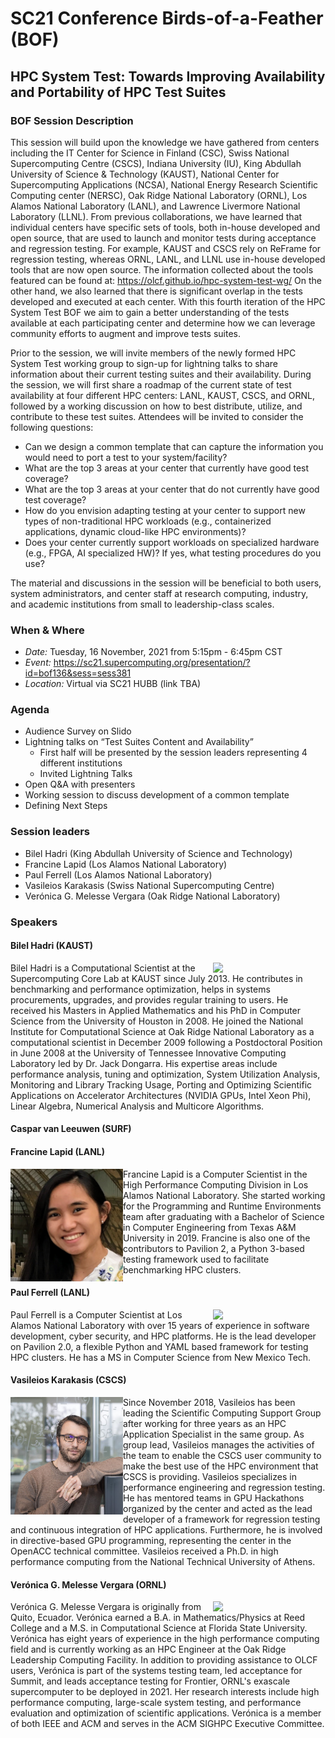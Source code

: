 # SC21 Conference Birds-of-a-Feather (BOF)

## HPC System Test: Towards Improving Availability and Portability of HPC Test Suites

### BOF Session Description

This session will build upon the knowledge we have gathered from centers including the IT Center for Science in Finland (CSC), Swiss National Supercomputing Centre (CSCS), Indiana University (IU), King Abdullah University of Science & Technology (KAUST), National Center for Supercomputing Applications (NCSA), National Energy Research Scientific Computing center (NERSC), Oak Ridge National Laboratory (ORNL), Los Alamos National Laboratory (LANL), and Lawrence Livermore National Laboratory (LLNL). From previous collaborations, we have learned that individual centers have specific sets of tools, both in-house developed and open source, that are used to launch and monitor tests during acceptance and regression testing. For example, KAUST and CSCS rely on ReFrame for regression testing, whereas ORNL, LANL, and LLNL use in-house developed tools that are now open source. The information collected about the tools featured can be found at: https://olcf.github.io/hpc-system-test-wg/ 
On the other hand, we also learned that there is significant overlap in the tests developed and executed at each center. With this fourth iteration of the HPC System Test BOF we aim to gain a better understanding of the tests available at each participating center and determine how we can leverage community efforts to augment and improve tests suites.  

Prior to the session, we will invite members of the newly formed HPC System Test working group to sign-up for lightning talks to share information about their current testing suites and their availability. During the session, we will first share a roadmap of the current state of test availability at four different HPC centers: LANL, KAUST, CSCS, and ORNL, followed by a working discussion on how to best distribute, utilize, and contribute to these test suites. Attendees will be invited to consider the following questions:
- Can we design a common template that can capture the information you would need to port a test to your system/facility?
- What are the top 3 areas at your center that currently have good test coverage? 
- What are the top 3 areas at your center that do not currently have good test coverage?
- How do you envision adapting testing at your center to support new types of non-traditional HPC workloads (e.g., containerized applications, dynamic cloud-like HPC environments)?
- Does your center currently support workloads on specialized hardware (e.g., FPGA, AI specialized HW)? If yes, what testing procedures do you use?

The material and discussions in the session will be beneficial to both users, system administrators, and center staff at research computing, industry, and academic institutions from small to leadership-class scales.

### When & Where

- *Date:* Tuesday, 16 November, 2021 from 5:15pm - 6:45pm CST
- *Event:* https://sc21.supercomputing.org/presentation/?id=bof136&sess=sess381
- *Location:* Virtual via SC21 HUBB (link TBA)

### Agenda 

- Audience Survey on Slido
- Lightning talks  on “Test Suites Content and Availability”
  - First half will be presented by the session leaders representing 4 different institutions
  - Invited Lightning Talks
- Open Q&A with presenters
- Working session to discuss development of a common template
- Defining Next Steps

### Session leaders
- Bilel Hadri (King Abdullah University of Science and Technology)
- Francine Lapid (Los Alamos National Laboratory)
- Paul Ferrell (Los Alamos National Laboratory)
- Vasileios Karakasis (Swiss National Supercomputing Centre)
- Verónica G. Melesse Vergara (Oak Ridge National Laboratory) 

### Speakers

#### Bilel Hadri (KAUST)
<img src="https://www.hpc.kaust.edu.sa/sites/default/files/files/public/GPU_Workshop/2017/bilel3.png" width="180" align="right">
Bilel Hadri is a Computational Scientist at the Supercomputing Core Lab at KAUST since July 2013. He contributes in benchmarking and performance optimization, helps in systems procurements, upgrades, and provides regular training to users. He received his Masters in Applied Mathematics and his PhD in Computer Science from the University of Houston in 2008. He joined the National Institute for Computational Science at Oak Ridge National Laboratory as a computational scientist in December 2009 following a Postdoctoral Position in June 2008 at the University of Tennessee Innovative Computing Laboratory led by Dr. Jack Dongarra. His expertise areas include performance analysis, tuning and optimization, System Utilization Analysis, Monitoring and Library Tracking Usage, Porting and Optimizing Scientific Applications on Accelerator Architectures (NVIDIA GPUs, Intel Xeon Phi), Linear Algebra, Numerical Analysis and Multicore Algorithms.

#### Caspar van Leeuwen (SURF)

#### Francine Lapid (LANL)
<img src="images/lapid-picture.jpeg" width="180" align="left">
Francine Lapid is a Computer Scientist in the High Performance Computing Division in Los Alamos National Laboratory. She started working for the Programming and Runtime Environments team after graduating with a Bachelor of Science in Computer Engineering from Texas A&M University in 2019. Francine is also one of the contributors to Pavilion 2, a Python 3-based testing framework used to facilitate benchmarking HPC clusters. 

#### Paul Ferrell (LANL)
<img src="images/paul_ferrel.png" width="180" align="right">
Paul Ferrell is a Computer Scientist at Los Alamos National Laboratory with over 15 years of experience in software development, cyber security, and HPC platforms. He is the lead developer on Pavilion 2.0, a flexible Python and YAML based framework for testing HPC clusters. He has a MS in Computer Science from New Mexico Tech.

#### Vasileios Karakasis (CSCS)
<img src="images/karakasis_picture.jpeg" width="180" align="left">
Since November 2018, Vasileios has been leading the Scientific Computing Support Group after working for three years as an HPC Application Specialist in the same group. As group lead, Vasileios manages the activities of the team to enable the CSCS user community to make the best use of the HPC environment that CSCS is providing. Vasileios specializes in performance engineering and regression testing. He has mentored teams in GPU Hackathons organized by the center and acted as the lead developer of a framework for regression testing and continuous integration of HPC applications. Furthermore, he is involved in directive-based GPU programming, representing the center in the OpenACC technical committee. Vasileios received a Ph.D. in high performance computing from the National Technical University of Athens.

#### Verónica G. Melesse Vergara (ORNL)
<img src="images/vergara_picture_56.jpeg" width="180" align="right">
Verónica G. Melesse Vergara is originally from Quito, Ecuador. Verónica earned a B.A. in Mathematics/Physics at Reed College and a M.S. in Computational Science at Florida State University. Verónica has eight years of experience in the high performance computing field and is currently working as an HPC Engineer at the Oak Ridge Leadership Computing Facility. In addition to providing assistance to OLCF users, Verónica is part of the systems testing team, led acceptance for Summit, and leads acceptance testing for Frontier, ORNL's exascale supercomputer to be deployed in 2021. Her research interests include high performance computing, large-scale system testing, and performance evaluation and optimization of scientific applications. Verónica is a member of both IEEE and ACM and serves in the ACM SIGHPC Executive Committee.

